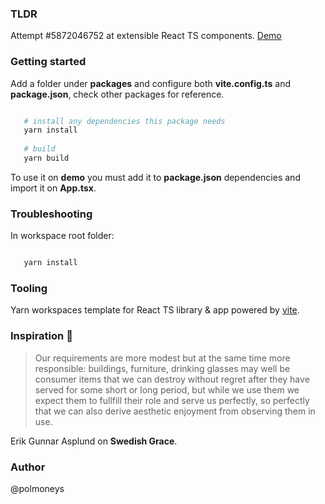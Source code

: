 ### TLDR

Attempt #5872046752 at extensible React TS components. [Demo](https://polmoneys.github.io/boost/)  

### Getting started

Add a folder under **packages** and configure both **vite.config.ts** and **package.json**, check other packages for reference. 

```bash

   # install any dependencies this package needs
   yarn install 
   
   # build
   yarn build

```

To use it on **demo** you must add it to **package.json** dependencies and import it on **App.tsx**.


### Troubleshooting

In workspace root folder:

```bash

   yarn install 

```

### Tooling

Yarn workspaces template for React TS library & app powered by [vite](https://vitejs.dev/). 

### Inspiration 💐

> Our requirements are more modest but at the same time more responsible: 
> buildings, furniture, drinking glasses may well be consumer items that 
> we can destroy without regret after they have served for some short or 
> long period, but while we use them we expect them to fullfill their role and serve us perfectly, so perfectly that we can also derive aesthetic 
> enjoyment from observing them in use. 

Erik Gunnar Asplund on **Swedish Grace**.

### Author 

@polmoneys 


